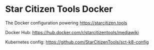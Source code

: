 # Star Citizen Tools Docker
The Docker configuration powering https://starcitizen.tools

Docker Hub: https://hub.docker.com/r/starcitizentools/mediawiki

Kubernetes config: https://github.com/StarCitizenTools/sct-k8-config

